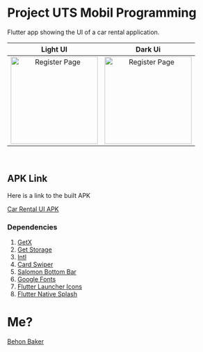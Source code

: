 # Project UTS Mobil Programming

Flutter app showing the UI of a car rental application.

|                                   Light UI                                    |                                       Dark Ui                                       |
| :---------------------------------------------------------------------------: | :---------------------------------------------------------------------------------: |
| <img style="display: inline;" src="ss.png" height="200" alt="Register Page"/> | <img style="display: inline;"  src="ss-dark.png" height="200" alt="Register Page"/> |

<br/>

## APK Link

Here is a link to the built APK

[Car Rental UI APK](https://drive.google.com/file/d/1n8bdMkEAP9Zcr1j4usOqof4FGevrqmDN/view?usp=sharing)

### Dependencies

1. [GetX](https://pub.dev/packages/get)
1. [Get Storage](https://pub.dev/packages/get_storage)
1. [Intl](https://pub.dev/packages/intl)
1. [Card Swiper](https://pub.dev/packages/card_swiper)
1. [Salomon Bottom Bar](https://pub.dev/packages/salomon_bottom_bar)
1. [Google Fonts](https://pub.dev/packages/google_fonts)
1. [Flutter Launcher Icons](https://pub.dev/packages/flutter_launcher_icons)
1. [Flutter Native Splash](https://pub.dev/packages/flutter_native_splash)

# Me?

[Behon Baker](https://behonbaker.com)
